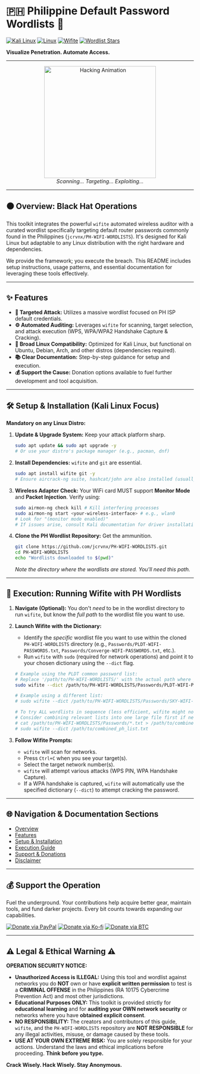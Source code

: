 # 🇵🇭 Philippine Default Password Wordlists 📶

[![Kali Linux](https://img.shields.io/badge/OS-Kali%20Linux-blueviolet?style=for-the-badge&logo=kali-linux)](https://www.kali.org/) [![Linux](https://img.shields.io/badge/OS-Linux%20Distros-yellow?style=for-the-badge&logo=linux)](https://www.linux.org/) [![Wifite](https://img.shields.io/badge/Tool-Wifite-red?style=for-the-badge)](https://github.com/derv82/wifite2) [![Wordlist Stars](https://img.shields.io/github/stars/jcrvnx/PH-WIFI-WORDLISTS.svg?style=social&label=Star%20Wordlist%20Repo)](https://github.com/jcrvnx/PH-WIFI-WORDLISTS)

**Visualize Penetration. Automate Access.**

---

<p align="center">
  <img src="https://media.giphy.com/media/v1.Y2lkPTc5MGI3NjExZHB6ZHN1bzU4NXM2dDBqNnRsaG9ydXg1MW91NW1jN2I5OGI1MzZ1ZyZlcD12MV9naWZzX3NlYXJjaCZjdD1n/MM0Jrc8BHKx3y/giphy.gif" alt="Hacking Animation" width="300"/>
  <br/>
  <i>Scanning... Targeting... Exploiting...</i>
</p>

---

## ⚫️ Overview: Black Hat Operations

This toolkit integrates the powerful `wifite` automated wireless auditor with a curated wordlist specifically targeting default router passwords commonly found in the Philippines (`jcrvnx/PH-WIFI-WORDLISTS`). It's designed for Kali Linux but adaptable to any Linux distribution with the right hardware and dependencies.

We provide the framework; you execute the breach. This README includes setup instructions, usage patterns, and essential documentation for leveraging these tools effectively.

---

## ✨ Features

*   **🎯 Targeted Attack:** Utilizes a massive wordlist focused on PH ISP default credentials.
*   **⚙️ Automated Auditing:** Leverages `wifite` for scanning, target selection, and attack execution (WPS, WPA/WPA2 Handshake Capture & Cracking).
*   **🐧 Broad Linux Compatibility:** Optimized for Kali Linux, but functional on Ubuntu, Debian, Arch, and other distros (dependencies required).
*   **📚 Clear Documentation:** Step-by-step guidance for setup and execution.
*   **💰 Support the Cause:** Donation options available to fuel further development and tool acquisition.

---

## 🛠️ Setup & Installation (Kali Linux Focus)

**Mandatory on any Linux Distro:**

1.  **Update & Upgrade System:** Keep your attack platform sharp.
    ```bash
    sudo apt update && sudo apt upgrade -y
    # Or use your distro's package manager (e.g., pacman, dnf)
    ```

2.  **Install Dependencies:** `wifite` and `git` are essential.
    ```bash
    sudo apt install wifite git -y
    # Ensure aircrack-ng suite, hashcat/john are also installed (usually come with Kali/wifite)
    ```

3.  **Wireless Adapter Check:** Your WiFi card MUST support **Monitor Mode** and **Packet Injection**. Verify using:
    ```bash
    sudo airmon-ng check kill # Kill interfering processes
    sudo airmon-ng start <your-wireless-interface> # e.g., wlan0
    # Look for "(monitor mode enabled)"
    # If issues arise, consult Kali documentation for driver installation.
    ```

4.  **Clone the PH Wordlist Repository:** Get the ammunition.
    ```bash
    git clone https://github.com/jcrvnx/PH-WIFI-WORDLISTS.git
    cd PH-WIFI-WORDLISTS
    echo "Wordlists downloaded to $(pwd)"
    ```
    *Note the directory where the wordlists are stored. You'll need this path.*

---

## 🚀 Execution: Running Wifite with PH Wordlists

1.  **Navigate (Optional):** You don't *need* to be in the wordlist directory to run `wifite`, but know the *full path* to the wordlist file you want to use.

2.  **Launch Wifite with the Dictionary:**
    *   Identify the *specific* wordlist file you want to use within the cloned `PH-WIFI-WORDLISTS` directory (e.g., `Passwords/PLDT-WIFI-PASSWORDS.txt`, `Passwords/Converge-WIFI-PASSWORDS.txt`, etc.).
    *   Run `wifite` with `sudo` (required for network operations) and point it to your chosen dictionary using the `--dict` flag.

    ```bash
    # Example using the PLDT common password list:
    # Replace '/path/to/PH-WIFI-WORDLISTS/' with the actual path where you cloned the repo.
    sudo wifite --dict /path/to/PH-WIFI-WORDLISTS/Passwords/PLDT-WIFI-PASSWORDS.txt

    # Example using a different list:
    # sudo wifite --dict /path/to/PH-WIFI-WORDLISTS/Passwords/SKY-WIFI-PASSWORDS.txt

    # To try ALL wordlists in sequence (less efficient, wifite might not support multiple dicts easily this way, better to run separately or combine lists):
    # Consider combining relevant lists into one large file first if needed.
    # cat /path/to/PH-WIFI-WORDLISTS/Passwords/*.txt > /path/to/combined_ph_list.txt
    # sudo wifite --dict /path/to/combined_ph_list.txt
    ```

3.  **Follow Wifite Prompts:**
    *   `wifite` will scan for networks.
    *   Press `Ctrl+C` when you see your target(s).
    *   Select the target network number(s).
    *   `wifite` will attempt various attacks (WPS PIN, WPA Handshake Capture).
    *   If a WPA handshake is captured, `wifite` will automatically use the specified dictionary (`--dict`) to attempt cracking the password.

---

## 🌐 Navigation & Documentation Sections

*   [Overview](#️-overview-black-hat-operations)
*   [Features](#-features)
*   [Setup & Installation](#️-setup--installation-kali-linux-focus)
*   [Execution Guide](#-execution-running-wifite-with-ph-wordlists)
*   [Support & Donations](#-support-the-operation)
*   [Disclaimer](#️-legal--ethical-warning-️)

---

## 💰 Support the Operation

Fuel the underground. Your contributions help acquire better gear, maintain tools, and fund darker projects. Every bit counts towards expanding our capabilities.

[![Donate via PayPal](https://img.shields.io/badge/Donate-PayPal-blue.svg?style=for-the-badge&logo=paypal)](YOUR_PAYPAL_LINK_HERE) <!-- Replace YOUR_PAYPAL_LINK_HERE -->
[![Donate via Ko-fi](https://img.shields.io/badge/Donate-Ko--fi-red.svg?style=for-the-badge&logo=ko-fi)](YOUR_KOFI_LINK_HERE) <!-- Replace YOUR_KOFI_LINK_HERE -->
[![Donate via BTC](https://img.shields.io/badge/Donate-Bitcoin-orange.svg?style=for-the-badge&logo=bitcoin)](YOUR_BTC_ADDRESS_HERE) <!-- Replace YOUR_BTC_ADDRESS_HERE -->

---

## ⚠️ Legal & Ethical Warning ⚠️

**OPERATION SECURITY NOTICE:**

*   **Unauthorized Access is ILLEGAL:** Using this tool and wordlist against networks you do **NOT** own or have **explicit written permission** to test is a **CRIMINAL OFFENSE** in the Philippines (RA 10175 Cybercrime Prevention Act) and most other jurisdictions.
*   **Educational Purposes ONLY:** This toolkit is provided strictly for **educational learning** and for **auditing your OWN network security** or networks where you have **obtained explicit consent**.
*   **NO RESPONSIBILITY:** The creators and contributors of this guide, `wifite`, and the `PH-WIFI-WORDLISTS` repository are **NOT RESPONSIBLE** for any illegal activities, misuse, or damage caused by these tools.
*   **USE AT YOUR OWN EXTREME RISK:** You are solely responsible for your actions. Understand the laws and ethical implications before proceeding. **Think before you type.**

**Crack Wisely. Hack Wisely. Stay Anonymous.**
